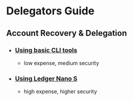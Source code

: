 # Delegators Guide




## Account Recovery & Delegation

* ### [Using basic CLI tools](https://github.com/cosmos-validators/Tutorials/blob/master/Delegators-Guide/Gaia-CLI.md)
  - low expense, medium security


* ### [Using Ledger Nano S](https://github.com/cosmos-validators/Tutorials/blob/master/Delegators-Guide/Gaia-CLI%2BLedger.md)
  - high expense, higher security
